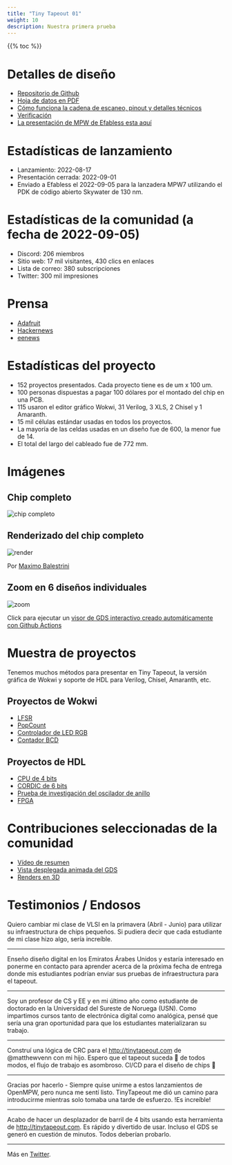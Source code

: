 ```yaml
---
title: "Tiny Tapeout 01"
weight: 10
description: Nuestra primera prueba
---
```


{{% toc %}}

# Detalles de diseño

* [Repositorio de Github](https://github.com/tinytapeout/tinytapeout-mpw7)
* [Hoja de datos en PDF](/tt01.pdf)
* [Cómo funciona la cadena de escaneo, pinout y detalles técnicos](https://github.com/tinytapeout/tinytapeout-mpw7/blob/mpw7/INFO.md)
* [Verificación](https://github.com/tinytapeout/tinytapeout-mpw7/blob/mpw7/verification.md)
* [La presentación de MPW de Efabless esta aquí](https://platform.efabless.com/projects/1229)

# Estadísticas de lanzamiento

* Lanzamiento: 2022-08-17
* Presentación cerrada: 2022-09-01
* Enviado a Efabless el 2022-09-05 para la lanzadera MPW7 utilizando el PDK de código abierto Skywater de 130 nm.

# Estadísticas de la comunidad (a fecha de 2022-09-05)

* Discord: 206 miembros
* Sitio web: 17 mil visitantes, 430 clics en enlaces
* Lista de correo: 380 subscripciones
* Twitter: 300 mil impresiones

# Prensa

* [Adafruit](https://blog.adafruit.com/2022/08/31/tinytapeout-making-it-easier-to-get-a-chip-design-manufactured-tinytapeout-matthewvenn/)
* [Hackernews](https://news.ycombinator.com/item?id=32617620)
* [eenews](https://www.eenewseurope.com/en/tinytapeout-boost-for-open-source-silicon-chip-design/)

# Estadísticas del proyecto

* 152 proyectos presentados. Cada proyecto tiene es de um x 100 um.
* 100 personas dispuestas a pagar 100 dólares por el montado del chip en una PCB.
* 115 usaron el editor gráfico Wokwi, 31 Verilog, 3 XLS, 2 Chisel y 1 Amaranth.
* 15 mil células estándar usadas en todos los proyectos.
* La mayoría de las celdas usadas en un diseño fue de 600, la menor fue de 14.
* El total del largo del cableado fue de 772 mm.

# Imágenes

## Chip completo

![chip completo](/images/whole_die.png)

## Renderizado del chip completo

![render](/images/render.png)

Por [Maximo Balestrini](https://twitter.com/maxiborga)

## Zoom en 6 diseños individuales

![zoom](/images/zoom.png)

Click para ejecutar un [visor de GDS interactivo creado automáticamente con Github Actions](https://proppy.github.io/tinytapeout-xls-test/)

# Muestra de proyectos

Tenemos muchos métodos para presentar en Tiny Tapeout, la versión gráfica de Wokwi y soporte de HDL para Verilog, Chisel, Amaranth, etc.

## Proyectos de Wokwi

* [LFSR](https://wokwi.com/projects/341344337258349139)
* [PopCount](https://wokwi.com/projects/340285391309374034)
* [Controlador de LED RGB](https://wokwi.com/projects/341188777753969234)
* [Contador BCD](https://wokwi.com/projects/341296149788885588)

## Proyectos de HDL

* [CPU de 4 bits](https://github.com/tommythorn/tinytapeout-4-bit-cpu)
* [CORDIC de 6 bits](https://github.com/sfmth/tinytapeout-tinycordic)
* [Prueba de investigación del oscilador de anillo](https://github.com/BarsMonster/MicroASICV)
* [FPGA](https://github.com/gatecat/tinytapeout-fpga-test)

# Contribuciones seleccionadas de la comunidad

* [Vídeo de resumen](https://twitter.com/bovensiepen/status/1563600293472141313) 
* [Vista desplegada animada del GDS](https://twitter.com/ChrisPVille/status/1565566061814185984)
* [Renders en 3D](https://twitter.com/maxiborga/status/1565081697057660928)

# Testimonios / Endosos

Quiero cambiar mi clase de VLSI en la primavera (Abril - Junio) para utilizar su infraestructura de chips pequeños. Si pudiera decir que cada estudiante de mi clase hizo algo, sería increíble.

---
Enseño diseño digital en los Emiratos Árabes Unidos y estaría interesado en ponerme en contacto para aprender acerca de la próxima fecha de entrega donde mis estudiantes podrían enviar sus pruebas de infraestructura para el tapeout.

---
Soy un profesor de CS y EE y en mi último año como estudiante de doctorado en la Universidad del Sureste de Noruega (USN). Como impartimos cursos tanto de electrónica digital como analógica, pensé que sería una gran oportunidad para que los estudiantes materializaran su trabajo.

---
Construí una lógica de CRC para el http://tinytapeout.com de @matthewvenn con mi hijo. Espero que el tapeout suceda 🥰 de todos modos, el flujo de trabajo es asombroso. CI/CD para el diseño de chips 🤯

---
Gracias por hacerlo - Siempre quise unirme a estos lanzamientos de OpenMPW, pero nunca me sentí listo. TinyTapeout me dió un camino para introducirme mientras solo tomaba una tarde de esfuerzo. !Es increíble!

---
Acabo de hacer un desplazador de barril de 4 bits usando esta herramienta de http://tinytapeout.com. Es rápido y divertido de usar. Incluso el GDS se generó en cuestión de minutos. Todos deberían probarlo.

---
Más en [Twitter](https://twitter.com/search?q=tinytapeout).
